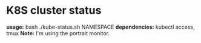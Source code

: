 # K8S cluster status 

**usage:** bash ./kube-status.sh NAMESPACE
**dependencies:** kubectl access, tmux
**Note:** I'm using the portrait monitor.
